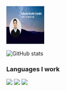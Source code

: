 <img src="https://github.com/martinfantini/martinfantini/blob/main/Images/PresntationCard.jpg" width="100" height="100">


![GitHub stats](https://github-readme-stats.vercel.app/api?username=martinfantini&show_icons=true&hide_border=true)


### Languages I work
 <img src="https://img.shields.io/badge/-C%20&%20C++-659ad2?style=flat&logo=c%2B%2B&logoColor=ffffff"> <img src="http://img.shields.io/badge/-Java-F89820?style=flat&logo=java&logoColor=white"> <img src="https://img.shields.io/badge/-Python-black?style=flat&logo=python&logoColor=white">
